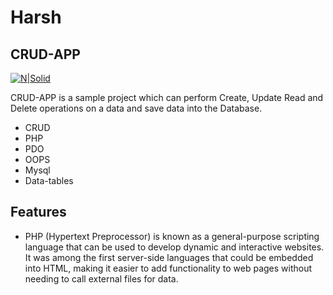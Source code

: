 # Harsh
## CRUD-APP

[![N|Solid](https://cldup.com/dTxpPi9lDf.thumb.png)](https://nodesource.com/products/nsolid)

CRUD-APP is a sample project which can perform Create, Update Read and Delete operations on a data and save data into the Database.

- CRUD
- PHP
- PDO
- OOPS
- Mysql
- Data-tables

## Features

- PHP (Hypertext Preprocessor) is known as a general-purpose scripting language that can be used to develop dynamic and interactive websites. It was among the first server-side languages that could be embedded into HTML, making it easier to add functionality to web pages without needing to call external files for data.


